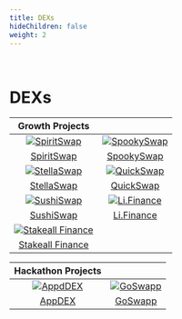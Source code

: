 ```yaml
---
title: DEXs
hideChildren: false
weight: 2
---
```


&nbsp;
# DEXs

| Growth Projects | |
| :-----------: | :-----------: |
| [![SpiritSwap](/static/images/project-showcase/spiritswap/spiritswap-banner.png)](/docs/project-showcase/dex/spiritswap)| [![SpookySwap](/static/images/project-showcase/spookyswap/spookyswap-banner.png)](/docs/project-showcase/dex/spookyswap)|
|[SpiritSwap](/docs/project-showcase/dex/spiritswap)| [SpookySwap](/docs/project-showcase/dex/spookyswap)|
| [![StellaSwap](/static/images/project-showcase/stellaswap/stellaswap-banner.png)](/docs/project-showcase/dex/stellaswap)| [![QuickSwap](/static/images/project-showcase/quickswap/quickswap-banner.png)](/docs/project-showcase/dex/quickswap)|
|[StellaSwap](/docs/project-showcase/dex/stellaswap)| [QuickSwap](/docs/project-showcase/dex/quickswap)|
| [![SushiSwap](/static/images/project-showcase/sushiswap/sushiswap-banner.png)](/docs/project-showcase/dex/sushiswap)| [![Li.Finance](/static/images/project-showcase/banners/li-finance.png)](/docs/project-showcase/dex/li-finance/) |
| [SushiSwap](/docs/project-showcase/dex/sushiswap)|[Li.Finance](/docs/project-showcase/dex/li-finance/) |
|[![Stakeall Finance](/static/images/project-showcase/banners/stakeall-finance.png)](/docs/project-showcase/dex/stakeall-finance/) | |
|[Stakeall Finance](/docs/project-showcase/dex/stakeall-finance/) | |

| Hackathon Projects | |
| :-----------: | :-----------: |
| [![AppdDEX](/static/images/project-showcase/banners/appdex.png)](/docs/project-showcase/dex/appdex/)| [![GoSwapp](/static/images/project-showcase/banners/go-swapp.png)](/docs/project-showcase/dex/goswapp/)|
|[AppDEX](/docs/project-showcase/dex/appdex/) |[GoSwapp](/docs/project-showcase/dex/goswapp/)|

